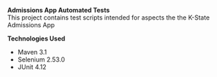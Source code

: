 <b>Admissions App Automated Tests</b>
<br>
This project contains test scripts intended for aspects the the K-State Admissions App

<b>Technologies Used</b>
<ul>
<li>Maven 3.1
<li>Selenium 2.53.0
<li>JUnit 4.12
</ul>
